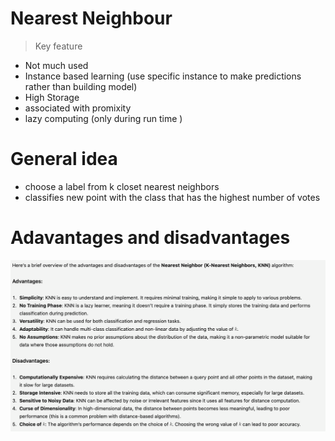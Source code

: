 # Nearest Neighbour

> Key feature
- Not much used 
- Instance based learning (use specific instance to make predictions rather than building model)
- High Storage
- associated with promixity
- lazy computing (only during run time )

# General idea
- choose a label from k closet nearest neighbors
- classifies new point with the class that has the highest number of votes

# Adavantages and disadvantages
![alt text](image-9.png)